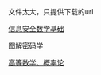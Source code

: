 文件太大，只提供下载的url


[信息安全数学基础](https://github.com/ayanamists/Math-basis-for-Infomation-Security/blob/master/%E4%BF%A1%E6%81%AF%E5%AE%89%E5%85%A8%E6%95%B0%E5%AD%A6%E5%9F%BA%E7%A1%80%20%E7%AC%AC2%E7%89%88.pdf)

[图解密码学](https://github.com/anzhihe/Free-Web-Books/blob/master/book/%E5%9B%BE%E8%A7%A3%E5%AF%86%E7%A0%81%E6%8A%80%E6%9C%AF%20%E7%AC%AC%E4%B8%89%E7%89%88.pdf)

[高等数学、概率论](https://github.com/jcnlp/books/tree/master/math)
